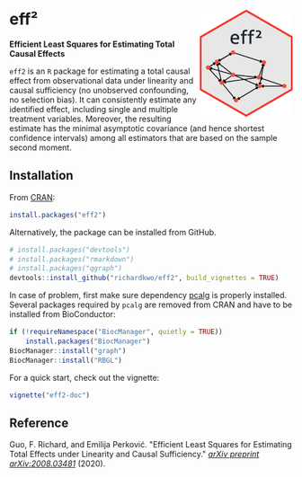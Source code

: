 # eff² <img src="docs/eff2-logo.png" align="right" width="165px"/>
**Efficient Least Squares for Estimating Total Causal Effects**

`eff2` is an `R` package for estimating a total causal effect from observational data under linearity and causal sufficiency (no unobserved confounding, no selection bias). It can consistently estimate any identified effect, including single and multiple treatment variables. Moreover, the resulting estimate has the minimal asymptotic covariance (and hence shortest confidence intervals) among all estimators that are based on the sample second moment.

## Installation

From [CRAN](https://cran.r-project.org/package=eff2):

```R
install.packages("eff2")
```

Alternatively, the package can be installed from GitHub.

``` r
# install.packages("devtools")
# install.packages("rmarkdown")
# install.packages("qgraph")
devtools::install_github("richardkwo/eff2", build_vignettes = TRUE)
```

In case of problem, first make sure dependency [pcalg](https://cran.r-project.org/package=pcalg) is properly installed. Several packages required by `pcalg` are removed from CRAN and have to be installed from BioConductor:

```R
if (!requireNamespace("BiocManager", quietly = TRUE))
    install.packages("BiocManager")
BiocManager::install("graph")
BiocManager::install("RBGL")
```

For a quick start, check out the vignette:

```R
vignette("eff2-doc")
```

## Reference

Guo, F. Richard, and Emilija Perković. "Efficient Least Squares for Estimating Total Effects under Linearity and Causal Sufficiency." *[arXiv preprint arXiv:2008.03481](https://arxiv.org/abs/2008.03481)* (2020).